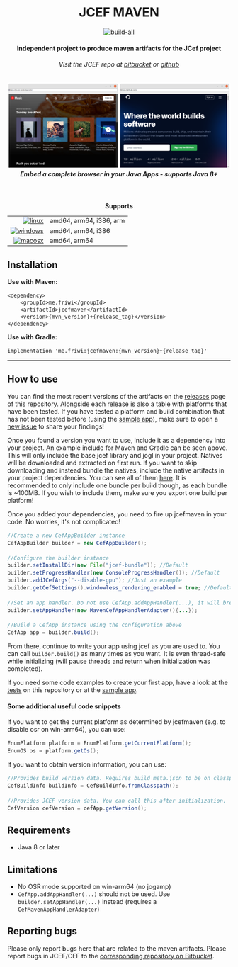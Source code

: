 <div id="title" align="center">
<h1>JCEF MAVEN</h1>
<a href="../../releases/latest"><img alt="build-all" src="../../actions/workflows/maven-release.yml/badge.svg"></img></a>

<h4>Independent project to produce maven artifacts for the JCef project</h4>
<h6>Visit the JCEF repo at <a href="https://bitbucket.org/chromiumembedded/java-cef/src/master/">bitbucket</a> or <a href="https://github.com/chromiumembedded/java-cef">github</a> </h6>

<h5><img alt="browser" src="demo.png"></img><br>
Embed a complete browser in your Java Apps - supports Java 8+</h5>
<br>

**Supports**
<table>
  <tr><td align="right"><a href="#"><img src="https://simpleicons.org/icons/linux.svg" alt="linux" width="32" height="32"></a></td><td align="left">amd64, arm64, i386, arm</td></tr>
  <tr><td align="right"><a href="#"><img src="https://simpleicons.org/icons/windows.svg" alt="windows" width="32" height="32"></a></td><td align="left">amd64, arm64, i386</td></tr>
  <tr><td align="right"><a href="#"><img src="https://simpleicons.org/icons/apple.svg" alt="macosx" width="32" height="32"></a></td><td align="left">amd64, arm64</td></tr>
</table>
  
</div>

## Installation
**Use with Maven:**
```Maven POM
<dependency>
    <groupId>me.friwi</groupId>
    <artifactId>jcefmaven</artifactId>
    <version>{mvn_version}+{release_tag}</version>
</dependency>
```

**Use with Gradle:**
```Gradle
implementation 'me.friwi:jcefmaven:{mvn_version}+{release_tag}'
```

---

## How to use
You can find the most recent versions of the artifacts on the [releases](../../releases) page of this repository. Alongside each release is also a table with platforms that have been tested. If you have tested a platform and build combination that has not been tested before (using the [sample app](https://github.com/jcefmaven/jcefsampleapp)), make sure to open a [new issue](../../issues/new?assignees=&labels=test+report&template=report_artifact_working.md&title=%5BTR%5D+Test+report) to share your findings!

Once you found a version you want to use, include it as a dependency into your project. An example include for Maven and Gradle can be seen above.
This will only include the base jcef library and jogl in your project. Natives will be downloaded and extracted on first run. If you want to skip downloading and instead bundle the natives, include the native artifacts in your project dependencies. You can see all of them [here](../../packages?tab=packages&q=natives). It is recommended to only include one bundle per build though, as each bundle is ~100MB. If you wish to include them, make sure you export one build per platform!

Once you added your dependencies, you need to fire up jcefmaven in your code. No worries, it's not complicated!
```java
//Create a new CefAppBuilder instance
CefAppBuilder builder = new CefAppBuilder();

//Configure the builder instance
builder.setInstallDir(new File("jcef-bundle")); //Default
builder.setProgressHandler(new ConsoleProgressHandler()); //Default
builder.addJCefArgs("--disable-gpu"); //Just an example
builder.getCefSettings().windowless_rendering_enabled = true; //Default - select OSR mode

//Set an app handler. Do not use CefApp.addAppHandler(...), it will break your code on MacOSX!
builder.setAppHandler(new MavenCefAppHandlerAdapter(){...});

//Build a CefApp instance using the configuration above
CefApp app = builder.build();
```
From there, continue to write your app using jcef as you are used to. You can call `builder.build()` as many times as you want. It is even thread-safe while initializing (will pause threads and return when initialization was completed).

If you need some code examples to create your first app, have a look at the [tests](jcefmaven/src/test) on this repository or at the [sample app](https://github.com/jcefmaven/jcefsampleapp).

#### Some additional useful code snippets
If you want to get the current platform as determined by jcefmaven (e.g. to disable osr on win-arm64), you can use:
```java
EnumPlatform platform = EnumPlatform.getCurrentPlatform();
EnumOS os = platform.getOs();
```

If you want to obtain version information, you can use:
```java
//Provides build version data. Requires build_meta.json to be on classpath.
CefBuildInfo buildInfo = CefBuildInfo.fromClasspath();

//Provides JCEF version data. You can call this after initialization.
CefVersion cefVersion = cefApp.getVersion();
```

## Requirements
- Java 8 or later

## Limitations
- No OSR mode supported on win-arm64 (no jogamp)
- `CefApp.addAppHandler(...)` should not be used. Use `builder.setAppHandler(...)` instead (requires a `CefMavenAppHandlerAdapter`)

## Reporting bugs
Please only report bugs here that are related to the maven artifacts.
Please report bugs in JCEF/CEF to the [corresponding repository on Bitbucket](https://bitbucket.org/chromiumembedded/).


